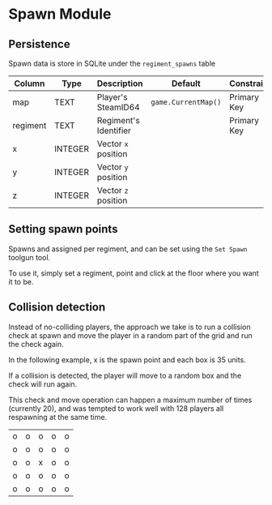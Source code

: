 # Spawn Module

## Persistence

Spawn data is store in SQLite under the `regiment_spawns` table

| Column    | Type    | Description                 | Default               | Constraint    |
|-----------|---------|-----------------------------|-----------------------|---------------|
| map       | TEXT    | Player's SteamID64          | `game.CurrentMap()`   | Primary Key   |
| regiment  | TEXT    | Regiment's Identifier       |                       | Primary Key   |
| x         | INTEGER | Vector `x` position         |                       |               |
| y         | INTEGER | Vector `y` position         |                       |               |
| z         | INTEGER | Vector `z` position         |                       |               |

## Setting spawn points

Spawns and assigned per regiment, and can be set using the `Set Spawn` toolgun tool.

To use it, simply set a regiment, point and click at the floor where you want it to be.

## Collision detection

Instead of no-colliding players, the approach we take is to run a collision check at spawn and move the player in a random part of the grid and run the check again.

In the following example, x is the spawn point and each box is 35 units.

If a collision is detected, the player will move to a random box and the check will run again.

This check and move operation can happen a maximum number of times (currently 20), and was tempted to work well with 128 players all respawning at the same time.

|   |   |   |   |   |
|---|---|---|---|---|
| o | o | o | o | o |
| o | o | o | o | o |
| o | o | x | o | o |
| o | o | o | o | o |
| o | o | o | o | o |
